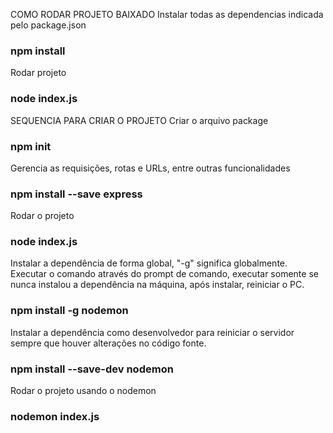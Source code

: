 COMO RODAR PROJETO BAIXADO
Instalar todas as dependencias indicada pelo package.json
### npm install

Rodar projeto
### node index.js


SEQUENCIA PARA CRIAR O PROJETO
Criar o arquivo package
### npm init

Gerencia as requisições, rotas e URLs, entre outras funcionalidades
### npm install --save express

Rodar o projeto
### node index.js

Instalar a dependência de forma global, "-g" significa globalmente. Executar o comando através do prompt de comando, executar somente se nunca instalou a dependência na máquina, após instalar, reiniciar o PC.
### npm install -g nodemon

Instalar a dependência como desenvolvedor para reiniciar o servidor sempre que houver alterações no código fonte.
### npm install --save-dev nodemon

Rodar o projeto usando o nodemon
### nodemon index.js